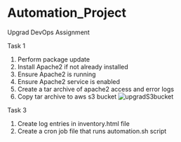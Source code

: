 # Automation_Project
Upgrad DevOps Assignment

Task 1
1. Perform package update
2. Install Apache2 if not already installed
3. Ensure Apache2 is running
4. Ensure Apache2 service is enabled
5. Create a tar archive of apache2 access and error logs
6. Copy tar archive to aws s3 bucket
![upgradS3bucket](https://user-images.githubusercontent.com/31187605/198877802-80322b79-9ded-4138-98e1-6bfef2898e27.jpeg)

Task 3
1. Create log entries in inventory.html file
2. Create a cron job file that runs automation.sh script 
